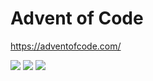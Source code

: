 # Advent of Code

https://adventofcode.com/

<!--- advent_readme_stars table --->


![](https://img.shields.io/badge/day%20📅-20-blue) ![](https://img.shields.io/badge/stars%20⭐-3-yellow) ![](https://img.shields.io/badge/days%20completed-1-red)
